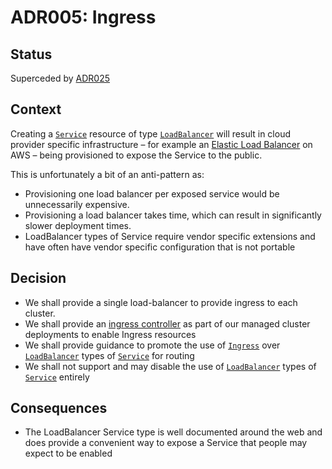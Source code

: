 # ADR005: Ingress

## Status

Superceded by [ADR025](ADR025-ingress.md)

## Context

Creating a [`Service`](https://kubernetes.io/docs/concepts/services-networking/service) resource of type [`LoadBalancer`](https://kubernetes.io/docs/concepts/services-networking/service/#loadbalancer) will result in cloud provider specific infrastructure – for example an [Elastic Load Balancer](https://aws.amazon.com/elasticloadbalancing/) on AWS – being provisioned to expose the Service to the public.

This is unfortunately a bit of an anti-pattern as:

* Provisioning one load balancer per exposed service would be unnecessarily expensive.
* Provisioning a load balancer takes time, which can result in significantly slower deployment times.
* LoadBalancer types of Service require vendor specific extensions and have often have vendor specific configuration that is not portable

## Decision

* We shall provide a single load-balancer to provide ingress to each cluster.
* We shall provide an [ingress controller](https://kubernetes.io/docs/concepts/services-networking/ingress/#ingress-controllers) as part of our managed cluster deployments to enable Ingress resources
* We shall provide guidance to promote the use of [`Ingress`](https://kubernetes.io/docs/concepts/services-networking/ingress/) over [`LoadBalancer`](https://kubernetes.io/docs/concepts/services-networking/service/#loadbalancer) types of [`Service`](https://kubernetes.io/docs/concepts/services-networking/service) for routing
* We shall not support and may disable the use of [`LoadBalancer`](https://kubernetes.io/docs/concepts/services-networking/service/#loadbalancer) types of [`Service`](https://kubernetes.io/docs/concepts/services-networking/service/) entirely

## Consequences

* The LoadBalancer Service type is well documented around the web and does provide a convenient way to expose a Service that people may expect to be enabled
